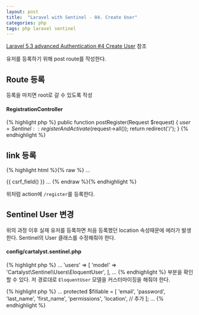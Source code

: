 ```yaml
---
layout: post
title:  "Laravel with Sentinel - 04. Create User"
categories: php
tags: php laravel sentinel
---
```

[Laravel 5.3 advanced Authentication #4 Create User](https://www.youtube.com/watch?v=eWhEztW3KEU&index=4&list=PL3ZhWMazGi9KB9PajJHWvV2NJ1ITNoNGp) 참조

유저를 등록하기 위해 post route를 작성한다.

## Route 등록
등록을 마치면 root로 갈 수 있도록 작성

#### RegistrationController
{% highlight php %}
public function postRegister(Request $request)
{
    $user = Sentinel::registerAndActivate($request->all());
    return redirect('/');
}
{% endhighlight %}

## link 등록
{% highlight html %}{% raw %}
...
<div class="panel-body">
    <form action="/register" method="POST">
        {{ csrf_field() }}
...
{% endraw %}{% endhighlight %}

위처럼 action에 `/register`를 등록한다.

## Sentinel User 변경
위의 과정 이후 실제 유저를 등록하면 처음 등록했던 location 속성때문에 에러가 발생한다.
Sentinel의 User 클래스를 수정해줘야 한다.

#### config/cartalyst.sentinel.php
{% highlight php %}
...
'users' => [
    'model' => 'Cartalyst\Sentinel\Users\EloquentUser',
],
...
{% endhighlight %}
부분을 확인할 수 있다. 저 경로대로 `EloquentUser` 모델을 커스터마이징을 해줘야 한다.

{% highlight php %}
...
protected $fillable = [
        'email',
        'password',
        'last_name',
        'first_name',
        'permissions',
        'location',      // 추가
    ];
...
{% endhighlight %}
